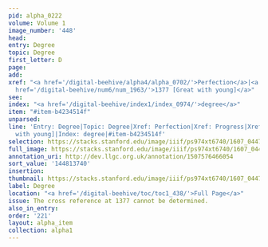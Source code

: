 ```yaml
---
pid: alpha_0222
volume: Volume 1
image_number: '448'
head:
entry: Degree
topic: Degree
first_letter: D
page:
add:
xref: "<a href='/digital-beehive/alpha4/alpha_0702/'>Perfection</a>|<a href='/digital-beehive/alpha4/alpha_0747/'>Progress</a>|<a
  href='/digital-beehive/num6/num_1963/'>1377 [Great with young]</a>"
see:
index: "<a href='/digital-beehive/index1/index_0974/'>degree</a>"
item: "#item-b4234514f"
unparsed:
line: 'Entry: Degree|Topic: Degree|Xref: Perfection|Xref: Progress|Xref: 1377 [Great
  with young]|Index: degree|#item-b4234514f'
selection: https://stacks.stanford.edu/image/iiif/ps974xt6740/1607_0447/799,3740,2968,417/full/0/default.jpg
full_image: https://stacks.stanford.edu/image/iiif/ps974xt6740/1607_0447/full/full/0/default.jpg
annotation_uri: http://dev.llgc.org.uk/annotation/1507576466054
sort_value: '144813740'
insertion:
thumbnail: https://stacks.stanford.edu/image/iiif/ps974xt6740/1607_0447/799,3740,600,180/250,/0/default.jpg
label: Degree
location: "<a href='/digital-beehive/toc/toc1_438/'>Full Page</a>"
issue: The cross reference at 1377 cannot be determined.
also_in_entry:
order: '221'
layout: alpha_item
collection: alpha1
---
```

